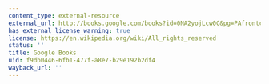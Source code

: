 ```yaml
---
content_type: external-resource
external_url: http://books.google.com/books?id=0NA2yojLcw0C&pg=PAfrontcover
has_external_license_warning: true
license: https://en.wikipedia.org/wiki/All_rights_reserved
status: ''
title: Google Books
uid: f9db0446-6fb1-477f-a8e7-b29e192b2df4
wayback_url: ''
---
```

